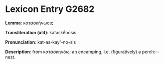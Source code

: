 # Lexicon Entry G2682

**Lemma**: κατασκήνωσις

**Transliteration (xlit)**: kataskḗnōsis

**Pronunciation**: kat-as-kay'-no-sis

**Description**:
from κατασκηνόω; an encamping, i.e. (figuratively) a perch:--nest.
